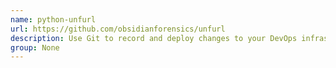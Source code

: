 ```yaml
---
name: python-unfurl
url: https://github.com/obsidianforensics/unfurl
description: Use Git to record and deploy changes to your DevOps infrastructure.
group: None
---
```

